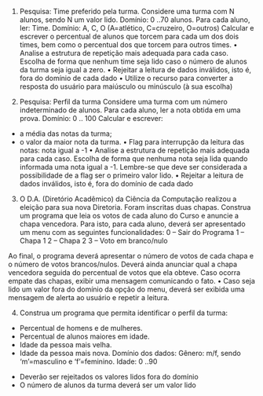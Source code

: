 1. Pesquisa: Time preferido pela turma. 
Considere uma turma com N alunos, sendo N um valor lido. Domínio: 0 ..70 alunos. 
Para cada aluno, ler: 
  Time. Domínio: A, C, O (A=atlético, C=cruzeiro, O=outros) 
 Calcular e escrever o percentual de alunos que torcem para cada um dos dois times, bem como 
o percentual dos que torcem para outros times. 
• Analise a estrutura de repetição mais adequada para cada caso. Escolha de forma que 
nenhum time seja lido caso o número de alunos da turma seja igual a zero. 
• Rejeitar a leitura de dados inválidos, isto é, fora do domínio de cada dado 
• Utilize o recurso para converter a resposta do usuário para maiúsculo ou minúsculo (à sua 
escolha) 
 
2. Pesquisa: Perfil da turma 
Considere uma turma com um número indeterminado de alunos. 
Para cada aluno, ler a nota obtida em uma prova. Domínio: 0 .. 100 
Calcular e escrever: 
- a média das notas da turma; 
- o valor da maior nota da turma. 
• Flag para interrupção da leitura das notas: nota igual a -1 
• Analise a estrutura de repetição mais adequada para cada caso. Escolha de forma que 
nenhuma nota seja lida quando informada uma nota igual a -1. Lembre-se que deve ser 
considerada a possibilidade de a flag ser o primeiro valor lido. 
• Rejeitar a leitura de dados inválidos, isto é, fora do domínio de cada dado 

3. O D.A. (Diretório Acadêmico) da Ciência da Computação realizou a eleição para sua nova 
Diretoria. Foram inscritas duas chapas. Construa um programa que leia os votos de cada aluno 
do Curso e anuncie a chapa vencedora. Para isto, para cada aluno, deverá ser apresentado um 
menu com as seguintes funcionalidades: 
  0 – Sair do Programa 
  1 – Chapa 1 
  2 – Chapa 2 
  3 – Voto em branco/nulo 
   
 Ao final, o programa deverá apresentar o número de votos de cada chapa e o número de votos 
brancos/nulos. Deverá ainda anunciar qual a chapa vencedora seguida do percentual de votos que 
ela obteve. Caso ocorra empate das chapas, exibir uma mensagem comunicando o fato. 
• Caso seja lido um valor fora do domínio da opção do menu, deverá ser exibida uma 
mensagem de alerta ao usuário e repetir a leitura. 
  
4. Construa um programa que permita identificar o perfil da turma: 
- Percentual de homens e de mulheres. 
- Percentual de alunos maiores em idade. 
- Idade da pessoa mais velha. 
- Idade da pessoa mais nova. 
Domínio dos dados: 
Gênero: m/f, sendo ‘m’=masculino e ‘f’=feminino. 
Idade: 0 ..90 
* Deverão ser rejeitados os valores lidos fora do domínio 
* O número de alunos da turma deverá ser um valor lido 
 